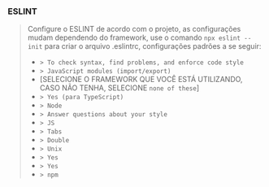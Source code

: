 ### ESLINT

> Configure o ESLINT de acordo com o projeto, as configurações mudam dependendo do framework, use o comando `npx eslint --init` para criar o arquivo .eslintrc, configurações padrões a se seguir:
> * `> To check syntax, find problems, and enforce code style`
> * `> JavaScript modules (import/export)`
> * [SELECIONE O FRAMEWORK QUE VOCÊ ESTÁ UTILIZANDO, CASO NÃO TENHA, SELECIONE `none of these`]
> * `> Yes (para TypeScript)`
> * `> Node`
> * `> Answer questions about your style`
> * `> JS`
> * `> Tabs`
> * `> Double`
> * `> Unix`
> * `> Yes`
> * `> Yes`
> * `> npm`
